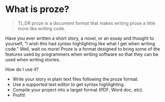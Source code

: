 # What is proze?

> TL;DR proze is a document format that makes writing prose a little more
> like writing code.

Have you ever written a short story, a novel, or an essay and thought to yourself,
"I wish this had syntax highlighting like what I get when writing code."
Well, wait no more! Proze is a format designed to bring some of the features used
by programmers when writing software so that they can be used when writing stories.

How do I use it?
- Write your story in plain text files following the proze format.
- Use a supported text editor to get syntax highlighting.
- Compile your project into a target format (PDF, Word doc, etc).
- Profit!